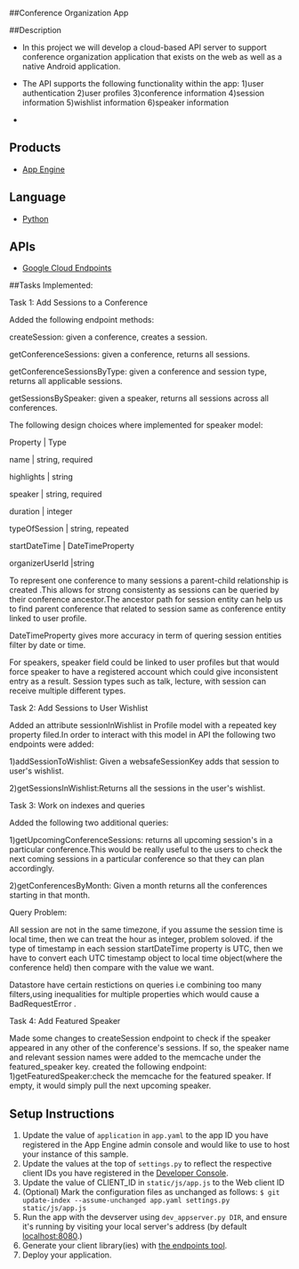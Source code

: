 ##Conference Organization App

##Description

- In this project we  will develop a cloud-based API server to support  conference organization application that exists on the web as well as a native Android application.
- The API supports the following functionality  within the app: 
1)user authentication
2)user profiles
3)conference information
4)session information
5)wishlist information
6)speaker information

- 
## Products
- [App Engine][1]

## Language
- [Python][2]

## APIs
- [Google Cloud Endpoints][3]

##Tasks Implemented:
 
Task 1: Add Sessions to a Conference

Added the following endpoint methods:

createSession: given a conference, creates a session.

getConferenceSessions: given a conference, returns all sessions.

getConferenceSessionsByType: given a conference and session type, returns all applicable sessions.

getSessionsBySpeaker: given a speaker, returns all sessions across all conferences.

The following design choices where implemented for speaker model:

Property	| Type

name	    | string, required

highlights |	string

speaker	| string, required

duration	| integer

typeOfSession |	string, repeated

startDateTime |	DateTimeProperty

organizerUserId	|string

To represent one conference to many sessions a parent-child relationship is created .This allows for strong consistenty as sessions can be queried by their conference ancestor.The ancestor path for session entity can help us to find  parent conference that related to session same as conference entity  linked to user profile.



DateTimeProperty gives more accuracy in term of quering session entities filter by date or time.

For speakers, speaker field could be linked to user profiles but that would force speaker to have a registered account which could give inconsistent entry as a result. Session types such as talk, lecture, with session can receive multiple different types.


Task 2: Add Sessions to User Wishlist

Added an attribute sessionInWishlist in Profile model with a repeated key property filed.In order to interact with this model in API the following two endpoints were added:

1)addSessionToWishlist: Given a websafeSessionKey adds that session to user's wishlist.

2)getSessionsInWishlist:Returns all the sessions in the user's wishlist.

Task 3: Work on indexes and queries

Added the following two additional queries:

1)getUpcomingConferenceSessions: returns all upcoming session's in a particular conference.This would be really useful to the users to check the next coming sessions in a particular conference so that they can plan accordingly.

2)getConferencesByMonth: Given a month returns all the conferences starting in that month.

Query Problem:

All session are not in the same timezone, if you assume the session time is local time, then we can treat the hour as integer, problem soloved. if the type of timestamp in each session startDateTime property is UTC, then we have to convert each UTC timestamp object to local time object(where the conference held) then compare with the value we want.

Datastore have certain restictions on queries i.e combining too many filters,using inequalities for multiple properties which would cause a BadRequestError .


Task 4: Add Featured Speaker

Made some changes to createSession endpoint to check if the speaker appeared in any other of the conference's sessions. If so, the speaker name and relevant session names were added to the memcache under the featured_speaker key. created the following endpoint:
1)getFeaturedSpeaker:check the memcache for the featured speaker. If empty, it would simply pull the next upcoming speaker.

## Setup Instructions
1. Update the value of `application` in `app.yaml` to the app ID you
   have registered in the App Engine admin console and would like to use to host
   your instance of this sample.
1. Update the values at the top of `settings.py` to
   reflect the respective client IDs you have registered in the
   [Developer Console][4].
1. Update the value of CLIENT_ID in `static/js/app.js` to the Web client ID
1. (Optional) Mark the configuration files as unchanged as follows:
   `$ git update-index --assume-unchanged app.yaml settings.py static/js/app.js`
1. Run the app with the devserver using `dev_appserver.py DIR`, and ensure it's running by visiting
   your local server's address (by default [localhost:8080][5].)
1. Generate your client library(ies) with [the endpoints tool][6].
1. Deploy your application.


[1]: https://developers.google.com/appengine
[2]: http://python.org
[3]: https://developers.google.com/appengine/docs/python/endpoints/
[4]: https://console.developers.google.com/
[5]: https://localhost:8080/
[6]: https://developers.google.com/appengine/docs/python/endpoints/endpoints_tool
